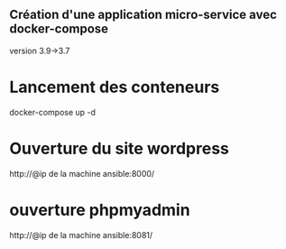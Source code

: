 ## Création d'une application micro-service avec docker-compose
version 3.9->3.7
# Lancement des conteneurs
docker-compose up -d
# Ouverture du site wordpress
http://@ip de la machine ansible:8000/
# ouverture phpmyadmin
http://@ip de la machine ansible:8081/